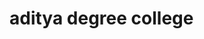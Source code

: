 <html>
  <head>
    <title>html program</title>
  </head>
  <body>
    <h1>aditya degree college</h1>
  </body>
</html>
